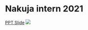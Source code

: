 # Nakuja intern 2021


[PPT Slide](https://docs.google.com/presentation/d/1GqFN7Y8gWgPImtAT8W4XXTA8_KXMevsmVthJp5tNdPA/edit?usp=sharing)
[![](https://user-images.githubusercontent.com/855816/109262490-b49f1100-7812-11eb-9d54-945aa68eff31.png)](https://docs.google.com/presentation/d/1GqFN7Y8gWgPImtAT8W4XXTA8_KXMevsmVthJp5tNdPA/edit?usp=sharing)









